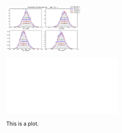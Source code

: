 <p>
<img src="images/sbpl_-01-_L__ParamDistribution.pdf" style="width: 200px;"/>
 <em> </em>
</p>

![](images/sbpl_-01-_L__ParamDistribution.pdf)


This is a plot.
